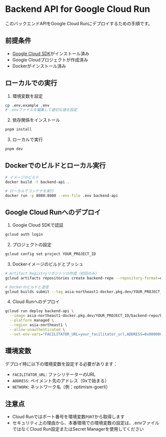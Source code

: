 # Backend API for Google Cloud Run

このバックエンドAPIをGoogle Cloud Runにデプロイするための手順です。

## 前提条件

- [Google Cloud SDK](https://cloud.google.com/sdk/docs/install)がインストール済み
- Google Cloudプロジェクトが作成済み
- Dockerがインストール済み

## ローカルでの実行

1. 環境変数を設定

```bash
cp .env.example .env
# .envファイルを編集して適切な値を設定
```

2. 依存関係をインストール

```bash
pnpm install
```

3. ローカルで実行

```bash
pnpm dev
```

## Dockerでのビルドとローカル実行

```bash
# イメージのビルド
docker build -t backend-api .

# ローカルでコンテナを実行
docker run -p 8080:8080 --env-file .env backend-api
```

## Google Cloud Runへのデプロイ

1. Google Cloud SDKで認証

```bash
gcloud auth login
```

2. プロジェクトの設定

```bash
gcloud config set project YOUR_PROJECT_ID
```

3. Dockerイメージのビルドとプッシュ

```bash
# Artifact Registryリポジトリの作成（初回のみ）
gcloud artifacts repositories create backend-repo --repository-format=docker --location=asia-northeast1 --description="Docker repository"

# Dockerのビルドと送信
gcloud builds submit --tag asia-northeast1-docker.pkg.dev/YOUR_PROJECT_ID/backend-repo/backend-api:latest
```

4. Cloud Runへのデプロイ

```bash
gcloud run deploy backend-api \
  --image asia-northeast1-docker.pkg.dev/YOUR_PROJECT_ID/backend-repo/backend-api:latest \
  --platform managed \
  --region asia-northeast1 \
  --allow-unauthenticated \
  --set-env-vars="FACILITATOR_URL=your_facilitator_url,ADDRESS=0x0000000000000000000000000000000000000000,NETWORK=optimism-goerli"
```

## 環境変数

デプロイ時に以下の環境変数を設定する必要があります：

- `FACILITATOR_URL`: ファシリテーターのURL
- `ADDRESS`: ペイメント先のアドレス（0xで始まる）
- `NETWORK`: ネットワーク名（例：optimism-goerli）

## 注意点

- Cloud Runではポート番号を環境変数`PORT`から取得します
- セキュリティ上の理由から、本番環境での環境変数の設定は、.envファイルではなくCloud Run設定またはSecret Managerを使用してください
